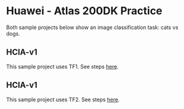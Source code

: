 # Huawei - Atlas 200DK Practice

Both sample projects below show an image classification task: cats vs dogs. 

## HCIA-v1

This sample project uses TF1. See steps [here](hcia-v1/README.md).

## HCIA-v1

This sample project uses TF2. See steps [here](hcia-v3/README.md).
